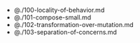 - @./100-locality-of-behavior.md
- @./101-compose-small.md
- @./102-transformation-over-mutation.md
- @./103-separation-of-concerns.md
